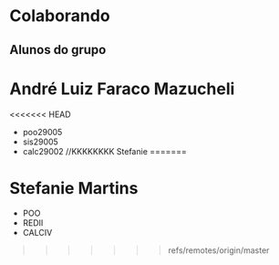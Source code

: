# Colaborando

## Alunos do grupo

# André Luiz Faraco Mazucheli
<<<<<<< HEAD
- poo29005
- sis29005
- calc29002 //KKKKKKKK
Stefanie
=======

# Stefanie Martins
- POO
- REDII
- CALCIV
>>>>>>> refs/remotes/origin/master
